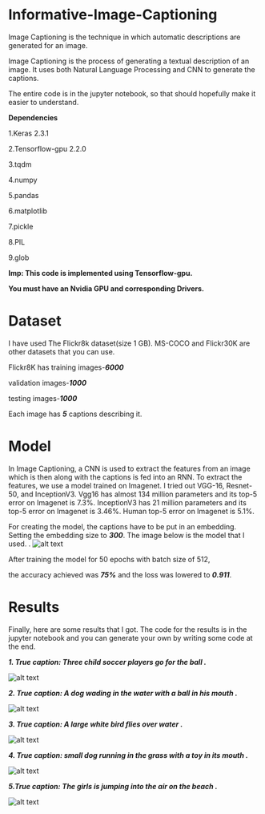 # Informative-Image-Captioning
Image Captioning is the technique in which automatic descriptions are generated for an image.

Image Captioning is the process of generating a textual description of an image. It uses both Natural Language Processing and CNN to generate the captions.


The entire code is in the jupyter notebook, so that should hopefully make it easier to understand. 

**Dependencies**

1.Keras 2.3.1

2.Tensorflow-gpu  2.2.0

3.tqdm

4.numpy

5.pandas

6.matplotlib

7.pickle

8.PIL

9.glob

**Imp: This code is implemented using Tensorflow-gpu.**

   **You must have an Nvidia GPU and corresponding Drivers.**

# Dataset
I have used The Flickr8k dataset(size 1 GB). MS-COCO and Flickr30K are other datasets that you can use.

Flickr8K has training images-***6000***

validation images-***1000***

testing images-***1000***

Each image has ***5*** captions describing it.

# Model
In Image Captioning, a CNN is used to extract the features from an image which is then along with the captions is fed into an RNN. To extract the features, we use a model trained on Imagenet. I tried out VGG-16, Resnet-50, and InceptionV3. Vgg16 has almost 134 million parameters and its top-5 error on Imagenet is 7.3%. InceptionV3 has 21 million parameters and its top-5 error on Imagenet is 3.46%. Human top-5 error on Imagenet is 5.1%.

For creating the model, the captions have to be put in an embedding. Setting the embedding size to ***300***. The image below is the model that I used. .
![alt text](https://github.com/arjavdongaonkar/Informative-Image-Captioning/blob/master/model/2020-06-18%20(14).png?raw=true)

After training the model for 50 epochs with batch size of 512, 

the accuracy achieved was ***75%*** and the loss was lowered to ***0.911***.

# Results #

Finally, here are some results that I got. The code for  the results is in the jupyter notebook and you can generate your own by writing some code at the end.

***1. True caption: Three child soccer players go for the ball .***

![alt text](https://github.com/arjavdongaonkar/Informative-Image-Captioning/blob/master/results/2020-06-18%20(16).png?raw=true)

***2. True caption: A dog wading in the water with a ball in his mouth .***

![alt text](https://github.com/arjavdongaonkar/Informative-Image-Captioning/blob/master/results/2020-06-18%20(15).png?raw=true)

***3. True caption: A large white bird flies over water .***

![alt text](https://github.com/arjavdongaonkar/Informative-Image-Captioning/blob/master/results/2020-06-18%20(11).png?raw=true)

***4. True caption: small dog running in the grass with a toy in its mouth .***

![alt text](https://github.com/arjavdongaonkar/Informative-Image-Captioning/blob/master/results/2020-06-18%20(22).png?raw=true)

***5.True caption: The girls is jumping into the air on the beach .***

![alt text](https://github.com/arjavdongaonkar/Informative-Image-Captioning/blob/master/results/2020-06-18%20(2).png?raw=true)
